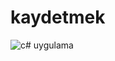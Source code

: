 # kaydetmek
![c# uygulama](https://github.com/serhatbiltekin07/kaydetmek/assets/112376639/f42319b6-2327-4b8f-b29f-ee617286e746)
